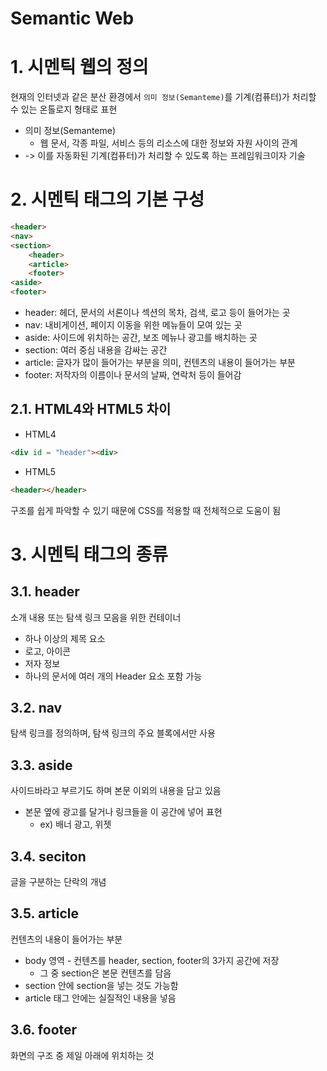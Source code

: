 # Semantic Web

# 1. 시멘틱 웹의 정의
현재의 인터넷과 같은 분산 환경에서 `의미 정보(Semanteme)`를 기계(컴퓨터)가 처리할 수 있는 온톨로지 형태로 표현

- 의미 정보(Semanteme)
  - 웹 문서, 각종 파일, 서비스 등의 리소스에 대한 정보와 자원 사이의 관계
-  -> 이를 자동화된 기계(컴퓨터)가 처리할 수 있도록 하는 프레임워크이자 기술

# 2. 시멘틱 태그의 기본 구성
```html
<header>
<nav>
<section>
    <header>
    <article>
    <footer>
<aside>
<footer>
```
- header: 헤더, 문서의 서론이나 섹션의 목차, 검색, 로고 등이 들어가는 곳
- nav: 내비게이션, 페이지 이동을 위한 메뉴들이 모여 있는 곳
- aside: 사이드에 위치하는 공간, 보조 메뉴나 광고를 배치하는 곳
- section: 여러 중심 내용을 감싸는 공간
- article: 글자가 많이 들어가는 부분을 의미, 컨텐츠의 내용이 들어가는 부분
- footer: 저작자의 이름이나 문서의 날짜, 연락처 등이 들어감

## 2.1. HTML4와 HTML5 차이
- HTML4
```html
<div id = "header"><div>
```
- HTML5
```html
<header></header>
```
구조를 쉽게 파악할 수 있기 때문에 CSS를 적용할 때 전체적으로 도움이 됨
# 3. 시멘틱 태그의 종류

## 3.1. header
소개 내용 또는 탐색 링크 모음을 위한 컨테이너
- 하나 이상의 제목 요소
- 로고, 아이콘
- 저자 정보
- 하나의 문서에 여러 개의 Header 요소 포함 가능

## 3.2. nav
탐색 링크를 정의하며, 탐색 링크의 주요 블록에서만 사용

## 3.3. aside
사이드바라고 부르기도 하며 본문 이외의 내용을 담고 있음
- 본문 옆에 광고를 달거나 링크들을 이 공간에 넣어 표현
  - ex) 배너 광고, 위젯

## 3.4. seciton
글을 구분하는 단락의 개념

## 3.5. article
컨텐츠의 내용이 들어가는 부분
- body 영역 - 컨텐츠를 header, section, footer의 3가지 공간에 저장
  - 그 중 section은 본문 컨텐츠를 담음
- section 안에 section을 넣는 것도 가능함
- article 태그 안에는 실질적인 내용을 넣음

## 3.6. footer
화면의 구조 중 제일 아래에 위치하는 것